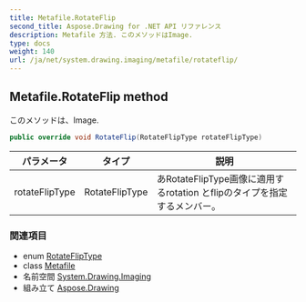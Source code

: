 ```yaml
---
title: Metafile.RotateFlip
second_title: Aspose.Drawing for .NET API リファレンス
description: Metafile 方法. このメソッドはImage.
type: docs
weight: 140
url: /ja/net/system.drawing.imaging/metafile/rotateflip/
---
```

## Metafile.RotateFlip method

このメソッドは、Image.

```csharp
public override void RotateFlip(RotateFlipType rotateFlipType)
```

| パラメータ | タイプ | 説明 |
| --- | --- | --- |
| rotateFlipType | RotateFlipType | あRotateFlipType画像に適用するrotation とflipのタイプを指定するメンバー。 |

### 関連項目

* enum [RotateFlipType](../../../system.drawing/rotatefliptype/)
* class [Metafile](../)
* 名前空間 [System.Drawing.Imaging](../../metafile/)
* 組み立て [Aspose.Drawing](../../../)


